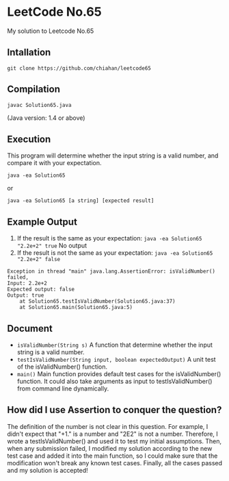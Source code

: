 # LeetCode No.65
My solution to Leetcode No.65

## Intallation
```
git clone https://github.com/chiahan/leetcode65
```

## Compilation
```
javac Solution65.java
```
(Java version: 1.4 or above)

## Execution
This program will determine whether the input string is a valid number, and compare it with your expectation.
```
java -ea Solution65
```
or 
```
java -ea Solution65 [a string] [expected result]
```
## Example Output
1. If the result is the same as your expectation: `java -ea Solution65 "2.2e+2" true`
No output
2. If the result is not the same as your expectation: `java -ea Solution65 "2.2e+2" false`
```
Exception in thread "main" java.lang.AssertionError: isValidNumber() failed,
Input: 2.2e+2
Expected output: false
Output: true
	at Solution65.testIsValidNumber(Solution65.java:37)
	at Solution65.main(Solution65.java:5)
```
## Document
- `isValidNumber(String s)`
A function that determine whether the input string is a valid number.
- `testIsValidNumber(String input, boolean expectedOutput)`
A unit test of the isValidNumber() function.
- `main()`
Main function provides default test cases for the isValidNumber() function.
It could also take arguments as input to testIsValidNumber() from command line dynamically.

## How did I use Assertion to conquer the question?
The definition of the number is not clear in this question. For example, I didn't expect that "+1." is a number and "2E2" is not a number. Therefore, I wrote a testIsValidNumber() and used it to test my initial assumptions. Then, when any submission failed, I modified my solution according to the new test case and added it into the main function, so I could make sure that the modification won't break any known test cases. Finally, all the cases passed and my solution is accepted!
